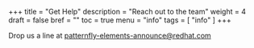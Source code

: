 +++
title = "Get Help"
description = "Reach out to the team"
weight = 4
draft = false
bref = ""
toc = true
menu = "info"
tags = [ "info" ]
+++


Drop us a line at [patternfly-elements-announce@redhat.com](mailto:patternfly-elements-announce@redhat.com)

